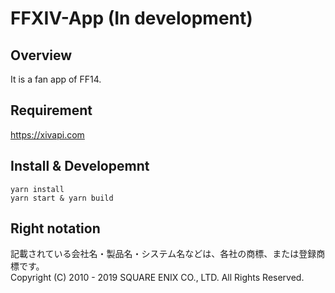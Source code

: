 # FFXIV-App (In development)

## Overview
It is a fan app of FF14.

## Requirement
https://xivapi.com

## Install & Developemnt

```
yarn install 
yarn start & yarn build  
```

## Right notation
記載されている会社名・製品名・システム名などは、各社の商標、または登録商標です。  
Copyright (C) 2010 - 2019 SQUARE ENIX CO., LTD. All Rights Reserved.  